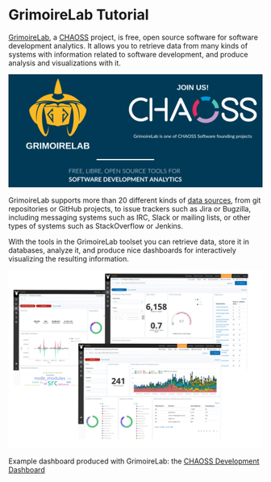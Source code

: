 # GrimoireLab Tutorial

[GrimoireLab](http://grimoirelab.github.io/), a
[CHAOSS](http://chaoss.community) project, is free, open source software for
software development analytics. It allows you to retrieve data from many kinds
of systems with information related to software development, and produce
analysis and visualizations with it.

![](assets/grimoirelab-chaoss-banner.png)

GrimoireLab supports more than 20 different kinds of [data
sources](https://gitlab.com/Bitergia/c/FAQ/tree/master/sources#supported-data-sources),
from git repositories or GitHub projects, to issue trackers such as Jira or
Bugzilla, including messaging systems such as IRC, Slack or mailing lists, or
other types of systems such as StackOverflow or Jenkins. 

With the tools in the GrimoireLab toolset you can retrieve data, store it in
databases, analyze it, and produce nice dashboards for interactively visualizing
the resulting information.

![](assets/grimoirelab-3.png)

Example dashboard produced with GrimoireLab: the [CHAOSS Development
Dashboard](https://chaoss.biterg.io)

